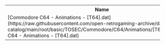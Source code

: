 <table>
<tr><th>Name</th><th>Size</th></tr>
<tr><td>
[Commodore C64 - Animations - [T64].dat](https://raw.githubusercontent.com/open-retrogaming-archive/dat-catalog/main/root/basic/TOSEC/Commodore/C64/Animations/[T64]/Commodore C64 - Animations - [T64].dat)
</td><td>3291</td></tr>
</table>
